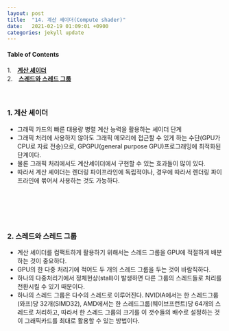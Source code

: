 ```yaml
---
layout: post
title:  "14. 계산 셰이더(Compute shader)"
date:   2021-02-19 01:09:01 +0900
categories: jekyll update
---
```

#### Table of Contents
1.　[**계산 셰이더**](#1-계산-셰이더)<br>
2.　[**스레드와 스레드 그룹**](#2-스레드와-스레드-그룹)<br />
<br />
<br />
**<span style="color:red"></span>**

### **1. 계산 셰이더**
- 그래픽 카드의 빠른 대용량 병렬 계산 능력을 활용하는 셰이더 단계
- 그래픽 처리에 사용하지 않아도 그래픽 메모리에 접근할 수 있게 하는 수단(GPU가 CPU로 자료 전송)으로, GPGPU(general purpose GPU)프로그래밍에 최적화된 단계이다.
- 물론 그래픽 처리에서도 계산셰이더에서 구현할 수 있는 효과들이 많이 있다.
- 따라서 계산 셰이더는 렌더링 파이프라인에 독립적이나, 경우에 따라서 렌더링 파이프라인에 묶어서 사용하는 것도 가능하다.
<br><br><br><br><br><br>


### **2. 스레드와 스레드 그룹**
- 계산 셰이더를 컴팩트하게 활용하기 위해서는 스레드 그룹을 GPU에 적절하게 배분하는 것이 중요하다.
- GPU의 한 다중 처리기에 적어도 두 개의 스레드 그룹을 두는 것이 바람직하다.
- 하나의 다중처리기에서 정체현상(stall)이 발생하면 다른 그룹의 스레드들로 처리를 전환시킬 수 있기 때문이다.
- 하나의 스레드 그룹은 다수의 스레드로 이루어진다. NVIDIA에서는 한 스레드그룹(와프)당 32개(SIMD32), AMD에서는 한 스레드그룹(웨이브프런트)당 64개의 스레드로 처리하고, 따라서 한 스레드 그룹의 크기를 이 갯수들의 배수로 설정하는 것이 그래픽카드를 최대로 활용할 수 있는 방법이다.
<br><br><br><br><br><br>

